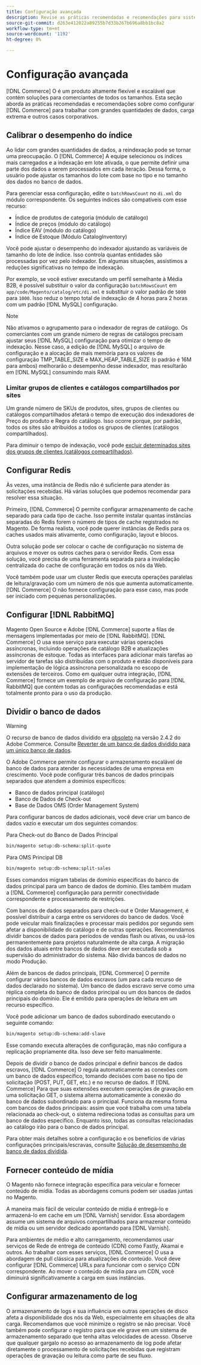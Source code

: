 ```yaml
---
title: Configuração avançada
description: Revise as práticas recomendadas e recomendações para sistemas empresariais de grande porte, projetados para processar grandes volumes de dados.
source-git-commit: d263e412022a89255b7d33b267b696a8bb1bc8a2
workflow-type: tm+mt
source-wordcount: '1192'
ht-degree: 0%

---
```



# Configuração avançada

[!DNL Commerce] O é um produto altamente flexível e escalável que contém soluções para comerciantes de todos os tamanhos. Esta seção aborda as práticas recomendadas e recomendações sobre como configurar [!DNL Commerce] para trabalhar com grandes quantidades de dados, carga extrema e outros casos corporativos.

## Calibrar o desempenho do índice

Ao lidar com grandes quantidades de dados, a reindexação pode se tornar uma preocupação. O [!DNL Commerce] A equipe selecionou os índices mais carregados e a indexação em lote ativada, o que permite definir uma parte dos dados a serem processados em cada iteração. Dessa forma, o usuário pode ajustar os tamanhos do lote com base no tipo e no tamanho dos dados no banco de dados.

Para gerenciar essa configuração, edite o `batchRowsCount` no `di.xml` do módulo correspondente. Os seguintes índices são compatíveis com esse recurso:

* Índice de produtos de categoria (módulo de catálogo)
* Índice de preços (módulo do catálogo)
* Índice EAV (módulo do catálogo)
* Índice de Estoque (Módulo CatalogInventory)

Você pode ajustar o desempenho do indexador ajustando as variáveis de tamanho do lote de índice. Isso controla quantas entidades são processadas por vez pelo indexador. Em algumas situações, assistimos a reduções significativas no tempo de indexação.

Por exemplo, se você estiver executando um perfil semelhante à Média B2B, é possível substituir o valor da configuração `batchRowsCount` em `app/code/Magento/catalog/etc/di.xml` e substituir o valor padrão de `5000` para `1000`. Isso reduz o tempo total de indexação de 4 horas para 2 horas com um padrão [!DNL MySQL] configuração.

>[!NOTE]
>
>Não ativamos o agrupamento para o indexador de regras de catálogo. Os comerciantes com um grande número de regras de catálogos precisam ajustar seus [!DNL MySQL] configuração para otimizar o tempo de indexação. Nesse caso, a edição de [!DNL MySQL] o arquivo de configuração e a alocação de mais memória para os valores de configuração TMP_TABLE_SIZE e MAX_HEAP_TABLE_SIZE (o padrão é 16M para ambos) melhorarão o desempenho desse indexador, mas resultarão em [!DNL MySQL] consumindo mais RAM.

### Limitar grupos de clientes e catálogos compartilhados por sites

Um grande número de SKUs de produtos, sites, grupos de clientes ou catálogos compartilhados afetará o tempo de execução dos indexadores de Preço do produto e Regra do catálogo. Isso ocorre porque, por padrão, todos os sites são atribuídos a todos os grupos de clientes (catálogos compartilhados).

Para diminuir o tempo de indexação, você pode [excluir determinados sites dos grupos de clientes (catálogos compartilhados)](https://developer.adobe.com/commerce/php/development/components/indexing/optimization/#customer-group-limitations-by-websites).

## Configurar Redis

Às vezes, uma instância de Redis não é suficiente para atender às solicitações recebidas. Há várias soluções que podemos recomendar para resolver essa situação.

Primeiro, [!DNL Commerce] O permite configurar armazenamento de cache separado para cada tipo de cache. Isso permite instalar quantas instâncias separadas do Redis forem o número de tipos de cache registrados no Magento. De forma realista, você pode querer instâncias de Redis para os caches usados mais ativamente, como configuração, layout e blocos.

Outra solução pode ser colocar o cache de configuração no sistema de arquivos e mover os outros caches para o servidor Redis. Com essa solução, você precisa de uma ferramenta separada para a invalidação centralizada do cache de configuração em todos os nós da Web.

Você também pode usar um cluster Redis que executa operações paralelas de leitura/gravação com um número de nós que aumenta automaticamente. [!DNL Commerce] O não fornece configuração para esse caso, mas pode ser iniciado com pequenas personalizações.

## Configurar [!DNL RabbitMQ]

Magento Open Source e Adobe [!DNL Commerce] suporte a filas de mensagens implementadas por meio de [!DNL RabbitMQ]. [!DNL Commerce] O usa esse serviço para executar várias operações assíncronas, incluindo operações de catálogo B2B e atualizações assíncronas de estoque. Todas as interfaces para adicionar mais tarefas ao servidor de tarefas são distribuídas com o produto e estão disponíveis para implementação de lógica assíncrona personalizada no escopo de extensões de terceiros. Como em qualquer outra integração, [!DNL Commerce] fornece um exemplo de arquivo de configuração para [!DNL RabbitMQ] que contém todas as configurações recomendadas e está totalmente pronto para o uso da produção.

## Dividir o banco de dados

>[!WARNING]
>
>O recurso de banco de dados dividido era [obsoleto](https://community.magento.com/t5/Magento-DevBlog/Deprecation-of-Split-Database-in-Magento-Commerce/ba-p/465187) na versão 2.4.2 do Adobe Commerce. Consulte [Reverter de um banco de dados dividido para um único banco de dados](../configuration/storage/revert-split-database.md).

O Adobe Commerce permite configurar o armazenamento escalável de banco de dados para atender às necessidades de uma empresa em crescimento. Você pode configurar três bancos de dados principais separados que atendem a domínios específicos:

* Banco de dados principal (catálogo)
* Banco de Dados de Check-out
* Base de Dados OMS (Order Management System)

Para configurar bancos de dados adicionais, você deve criar um banco de dados vazio e executar um dos seguintes comandos:

Para Check-out do Banco de Dados Principal

```bash
bin/magento setup:db-schema:split-quote
```

Para OMS Principal DB

```bash
bin/magento setup:db-schema:split-sales
```

Esses comandos migram tabelas de domínio específicas do banco de dados principal para um banco de dados de domínio. Eles também mudam a [!DNL Commerce] configuração para permitir conectividade correspondente e processamento de restrições.

Com bancos de dados separados para check-out e Order Management, é possível distribuir a carga entre os servidores do banco de dados. Você pode veicular mais finalizações e processar mais pedidos por segundo sem afetar a disponibilidade do catálogo e de outras operações. Recomendamos dividir bancos de dados para períodos de vendas flash ou ativas, ou usá-los permanentemente para projetos naturalmente de alta carga. A migração dos dados atuais entre bancos de dados deve ser executada sob a supervisão do administrador do sistema.  Não divida bancos de dados no modo Produção.

Além de bancos de dados principais, [!DNL Commerce] O permite configurar vários bancos de dados escravos (um para cada recurso de dados declarado no sistema). Um banco de dados escravo serve como uma réplica completa do banco de dados principal ou um dos bancos de dados principais do domínio. Ele é emitido para operações de leitura em um recurso específico.

Você pode adicionar um banco de dados subordinado executando o seguinte comando:

```bash
bin/magento setup:db-schema:add-slave
```

Esse comando executa alterações de configuração, mas não configura a replicação propriamente dita. Isso deve ser feito manualmente.

Depois de dividir o banco de dados principal e definir bancos de dados escravos, [!DNL Commerce] O regula automaticamente as conexões com um banco de dados específico, tomando decisões com base no tipo de solicitação (POST, PUT, GET, etc.) e no recurso de dados. If [!DNL Commerce] Para que suas extensões executem operações de gravação em uma solicitação GET, o sistema alterna automaticamente a conexão do banco de dados subordinado para o principal. Funciona da mesma forma com bancos de dados principais: assim que você trabalha com uma tabela relacionada ao check-out, o sistema redireciona todas as consultas para um banco de dados específico. Enquanto isso, todas as consultas relacionadas ao catálogo irão para o banco de dados principal.

Para obter mais detalhes sobre a configuração e os benefícios de várias configurações principais/escravas, consulte
[Solução de desempenho de banco de dados dividida](../configuration/storage/multi-master.md).

## Fornecer conteúdo de mídia

O Magento não fornece integração específica para veicular e fornecer conteúdo de mídia. Todas as abordagens comuns podem ser usadas juntas no Magento.

A maneira mais fácil de veicular conteúdo de mídia é entregá-lo e armazená-lo em cache em um [!DNL Varnish] servidor. Essa abordagem assume um sistema de arquivos compartilhados para armazenar conteúdo de mídia ou um servidor dedicado apontando para [!DNL Varnish].

Para ambientes de médio e alto carregamento, recomendamos usar serviços de Rede de entrega de conteúdo (CDN) como Fastly, Akamai e outros. Ao trabalhar com esses serviços, [!DNL Commerce] O usa a abordagem de pull clássica para atualizações de conteúdo. Você deve configurar [!DNL Commerce] URLs para funcionar com o serviço CDN correspondente. Ao mover o conteúdo de mídia para um CDN, você diminuirá significativamente a carga em suas instâncias.

## Configurar armazenamento de log

O armazenamento de logs e sua influência em outras operações de disco afeta a disponibilidade dos nós da Web, especialmente em situações de alta carga. Recomendamos que você minimize o registro se não precisar. Você também pode configurar o registro para que ele grave em um sistema de armazenamento separado que tenha altas velocidades de acesso. Observe que qualquer gargalo no acesso ao armazenamento de log pode afetar diretamente o processamento de solicitações recebidas que registram operações de gravação ou leitura como parte de seu fluxo.

